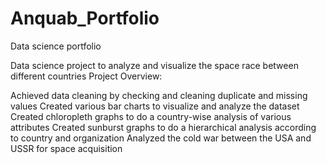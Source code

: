 # Anquab_Portfolio
Data science portfolio

Data science project to analyze and visualize the space race between different countries
Project Overview:

Achieved data cleaning by checking and cleaning duplicate and missing values
Created various bar charts to visualize and analyze the dataset
Created chloropleth graphs to do a country-wise analysis of various attributes
Created sunburst graphs to do a hierarchical analysis according to country and organization
Analyzed the cold war between the USA and USSR for space acquisition
